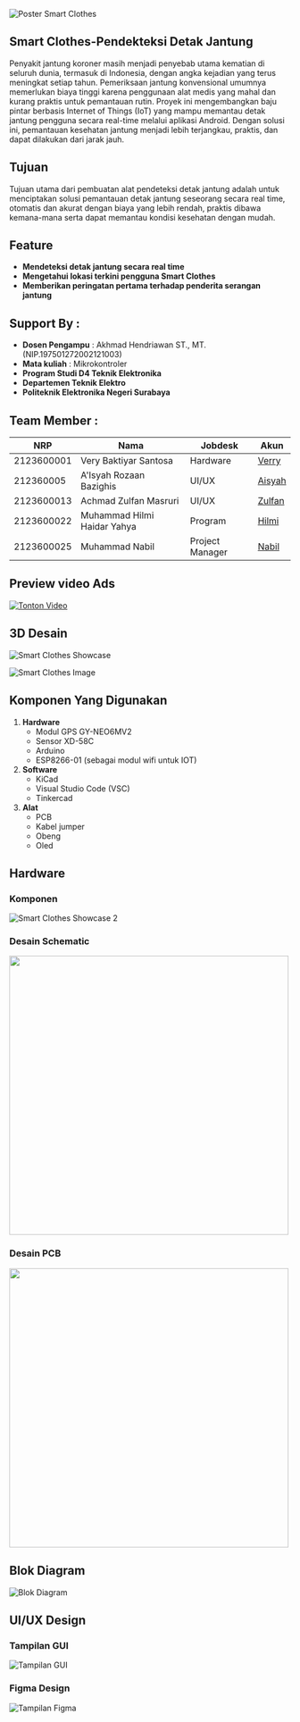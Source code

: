 

![Poster Smart Clothes](https://github.com/MuhammadNabil25/Smart-Clothes-Pendeteksi-Detak-Jantung/blob/fb3e4276691f2f272fe2c9729451a6f8f067d0fc/PosterSmartClothes.png?raw=true)


## Smart Clothes-Pendekteksi Detak Jantung

Penyakit jantung koroner masih menjadi penyebab utama kematian di seluruh dunia, termasuk di Indonesia, dengan angka kejadian yang terus meningkat setiap tahun. Pemeriksaan jantung konvensional umumnya memerlukan biaya tinggi karena penggunaan alat medis yang mahal dan kurang praktis untuk pemantauan rutin.
Proyek ini mengembangkan baju pintar berbasis Internet of Things (IoT) yang mampu memantau detak jantung pengguna secara real-time melalui aplikasi Android. Dengan solusi ini, pemantauan kesehatan jantung menjadi lebih terjangkau, praktis, dan dapat dilakukan dari jarak jauh.


## Tujuan

Tujuan utama dari pembuatan alat pendeteksi detak jantung adalah untuk menciptakan solusi pemantauan detak jantung seseorang secara real time, otomatis dan akurat dengan biaya yang lebih rendah, praktis dibawa kemana-mana serta dapat memantau kondisi kesehatan dengan mudah.

## Feature
- **Mendeteksi detak jantung secara real time**
- **Mengetahui lokasi terkini pengguna Smart Clothes**
- **Memberikan peringatan pertama terhadap penderita serangan jantung**

## Support By :

- **Dosen Pengampu** : Akhmad Hendriawan ST., MT. (NIP.197501272002121003)
- **Mata kuliah** : Mikrokontroler
- **Program Studi D4 Teknik Elektronika**
- **Departemen Teknik Elektro**
- **Politeknik Elektronika Negeri Surabaya**


## Team Member :

| NRP        | Nama                        | Jobdesk          | Akun                                            |
|------------|-----------------------------|------------------|-------------------------------------------------|
| 2123600001 | Very Baktiyar Santosa       | Hardware         | [Verry](https://github.com/VeryBaktiyarSantosa) |
| 212360005  | A'Isyah Rozaan Bazighis     | UI/UX            | [Aisyah](https://github.com/Aisyah-Rozaan-B) |
| 2123600013 | Achmad Zulfan Masruri       | UI/UX            | [Zulfan](https://github.com/AchmadZulfanMasruri) |
| 2123600022 | Muhammad Hilmi Haidar Yahya | Program          | [Hilmi](https://github.com/Himi23)               |
| 2123600025 | Muhammad Nabil              | Project Manager  | [Nabil](https://github.com/MuhammadNabil25) |

## Preview video Ads
[![Tonton Video](https://img.icons8.com/ios-filled/50/000000/play--v1.png)](https://drive.google.com/file/d/1gqJj9rEZ-l6uaHup8LIpwP9fy1YcfI8i/preview)

## 3D Desain
![Smart Clothes Showcase](https://github.com/MuhammadNabil25/Smart-Clothes-Pendeteksi-Detak-Jantung/blob/1f8b2cde1c50b03c83afac09bdad23a21bedd2f6/assets/IMG_20250603_012619.png?raw=true)

![Smart Clothes Image](https://github.com/MuhammadNabil25/Smart-Clothes-Pendeteksi-Detak-Jantung/blob/9f843f4638eabb8c0f6a1e5752e583c5534d245c/assets/1000110508-removebg-preview.png?raw=true)




## Komponen Yang Digunakan

1. **Hardware**
   - Modul GPS GY-NEO6MV2
   - Sensor XD-58C
   - Arduino
   - ESP8266-01 (sebagai modul wifi untuk IOT)
2. **Software**
   - KiCad
   - Visual Studio Code (VSC)
   - Tinkercad
3. **Alat**
   - PCB
   - Kabel jumper
   - Obeng
   - Oled

## Hardware

### Komponen

![Smart Clothes Showcase 2](https://github.com/MuhammadNabil25/Smart-Clothes-Pendeteksi-Detak-Jantung/blob/66754c50b9c09e4d7cfa42cfe957e3fa0f35e44c/assets/IMG_20250603_013217.jpg?raw=true)


### Desain Schematic

<a href="https://github.com/MuhammadNabil25/Smart-Clothes-Pendeteksi-Detak-Jantung/blob/main/assets/IMG-20250520-WA0001.jpg" target="_blank">
  <img src="https://github.com/MuhammadNabil25/Smart-Clothes-Pendeteksi-Detak-Jantung/blob/main/assets/IMG-20250520-WA0001.jpg" width="500"/>
</a>

### Desain PCB

<a href="https://github.com/MuhammadNabil25/Smart-Clothes-Pendeteksi-Detak-Jantung/blob/main/assets/IMG-20250520-WA0004.jpg" target="_blank">
  <img src="https://github.com/MuhammadNabil25/Smart-Clothes-Pendeteksi-Detak-Jantung/blob/main/assets/IMG-20250520-WA0004.jpg" width="500"/>
</a>

## Blok Diagram
![Blok Diagram](https://github.com/MuhammadNabil25/Smart-Clothes-Pendeteksi-Detak-Jantung/blob/main/assets/WhatsApp%20Image%202025-05-20%20at%2012.00.56%20PM.jpeg)


## UI/UX Design

### Tampilan GUI
![Tampilan GUI](https://github.com/MuhammadNabil25/Smart-Clothes-Pendeteksi-Detak-Jantung/blob/e1ed6b9b39374f28dbf091c7f5a064a74364306a/assets/Tampilan%20GUI.jpg?raw=true)

### Figma Design
![Tampilan Figma](https://github.com/MuhammadNabil25/Smart-Clothes-Pendeteksi-Detak-Jantung/blob/e1ed6b9b39374f28dbf091c7f5a064a74364306a/assets/Tampilan%20Figma.jpg?raw=true)





